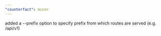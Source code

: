 ```yaml
---
"counterfact": minor
---
```


added a --prefix option to specify prefix from which routes are served (e.g. /api/v1)

